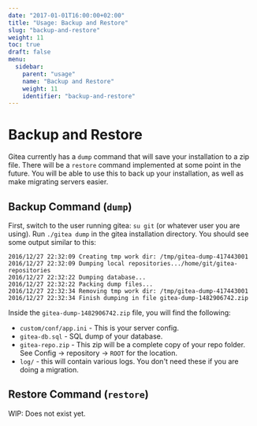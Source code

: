 ```yaml
---
date: "2017-01-01T16:00:00+02:00"
title: "Usage: Backup and Restore"
slug: "backup-and-restore"
weight: 11
toc: true
draft: false
menu:
  sidebar:
    parent: "usage"
    name: "Backup and Restore"
    weight: 11
    identifier: "backup-and-restore"
---
```


# Backup and Restore

Gitea currently has a `dump` command that will save your installation to a zip file. There will be a `restore` command implemented at some point in the future. You will be able to use this to back up your installation, as well as make migrating servers easier.

## Backup Command (`dump`)

First, switch to the user running gitea: `su git` (or whatever user you are using). Run `./gitea dump` in the gitea installation directory. You should see some output similar to this:

```
2016/12/27 22:32:09 Creating tmp work dir: /tmp/gitea-dump-417443001
2016/12/27 22:32:09 Dumping local repositories.../home/git/gitea-repositories
2016/12/27 22:32:22 Dumping database...
2016/12/27 22:32:22 Packing dump files...
2016/12/27 22:32:34 Removing tmp work dir: /tmp/gitea-dump-417443001
2016/12/27 22:32:34 Finish dumping in file gitea-dump-1482906742.zip
```

Inside the `gitea-dump-1482906742.zip` file, you will find the following:

* `custom/conf/app.ini` - This is your server config.
* `gitea-db.sql` - SQL dump of your database.
* `gitea-repo.zip` - This zip will be a complete copy of your repo folder.
   See Config -> repository -> `ROOT` for the location.
* `log/` - this will contain various logs. You don't need these if you are doing
   a migration.

## Restore Command (`restore`)

WIP: Does not exist yet.
